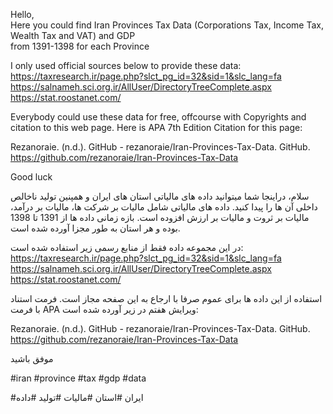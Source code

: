Hello,  
Here you could find Iran Provinces Tax Data (Corporations Tax, Income Tax, Wealth Tax and VAT) and GDP  
from 1391-1398  for each Province
  
  
I only used official sources below to provide these data:  
https://taxresearch.ir/page.php?slct_pg_id=32&sid=1&slc_lang=fa  
https://salnameh.sci.org.ir/AllUser/DirectoryTreeComplete.aspx  
https://stat.roostanet.com/  
  
  
Everybody could use these data for free, offcourse with Copyrights and citation to this web page. Here is APA 7th Edition Citation for this page:

Rezanoraie. (n.d.). GitHub - rezanoraie/Iran-Provinces-Tax-Data. GitHub. https://github.com/rezanoraie/Iran-Provinces-Tax-Data

Good luck


سلام،
دراینجا شما میتوانید داده های مالیاتی استان های ایران و همپنین تولید ناخالص داخلی آن ها را پیدا کنید. داده های مالیاتی شامل مالیات بر شرکت ها، مالیات بر درآمد، مالیات بر ثروت و مالیات بر ارزش افزوده است. بازه زمانی داده ها از 1391 تا 1398 بوده و هر استان به طور مجزا آورده شده است.


در این مجموعه داده فقط از منابع رسمی زیر استفاده شده است:
https://taxresearch.ir/page.php?slct_pg_id=32&sid=1&slc_lang=fa  
https://salnameh.sci.org.ir/AllUser/DirectoryTreeComplete.aspx  
https://stat.roostanet.com/


استفاده از این داده ها برای عموم صرفا با ارجاع به این صفحه مجاز است. فرمت استناد با فرمت APA ویرایش هفتم در زیر آورده شده است:

Rezanoraie. (n.d.). GitHub - rezanoraie/Iran-Provinces-Tax-Data. GitHub. https://github.com/rezanoraie/Iran-Provinces-Tax-Data


موفق باشید



  #iran #province #tax #gdp #data


#ایران #استان #مالیات #تولید #داده
